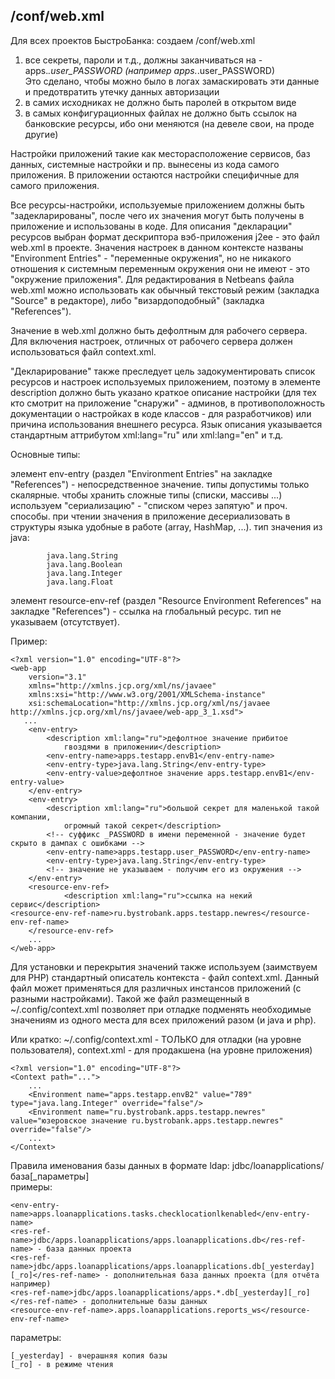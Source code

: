 ## /conf/web.xml

Для всех проектов БыстроБанка: создаем /conf/web.xml

1. все секреты, пароли и т.д., должны заканчиваться на -  
apps.*.user_PASSWORD (например apps.*.user_PASSWORD)  
Это сделано, чтобы можно было в логах замаскировать эти данные и предотвратить утечку данных авторизации  
2. в самих исходниках не должно быть паролей в открытом виде  
3. в самых конфигурационных файлах не должно быть ссылок на банковские ресурсы, ибо они меняются (на девеле свои, на проде другие)  

Настройки приложений такие как месторасположение сервисов, баз данных, системные настройки и пр. вынесены из кода самого приложения. В приложении остаются настройки специфичные для самого приложения.  

Все ресурсы-настройки, используемые приложением должны быть "задекларированы", после чего их значения могут быть получены в приложение и использованы в коде. Для описания "декларации" ресурсов выбран формат дескриптора вэб-приложения j2ee - это файл web.xml в проекте. Значения настроек в данном контексте названы "Environment Entries" - "переменные окружения", но не никакого отношения к системным переменным окружения они не имеют - это "окружение приложения". Для редактирования в Netbeans файла web.xml можно использовать как обычный текстовый режим (закладка "Source" в редакторе), либо "визардоподобный" (закладка "References").  

Значение <env-entry-value> в web.xml должно быть дефолтным для рабочего сервера. Для включения настроек, отличных от рабочего сервера должен использоваться файл context.xml.  

"Декларирование" также преследует цель задокументировать список ресурсов и настроек используемых приложением, поэтому в элементе description должно быть указано краткое описание настройки (для тех кто смотрит на приложение "снаружи" - админов, в противоположность документации о настройках в коде классов - для разработчиков) или причина использования внешнего ресурса. Язык описания указывается стандартным аттрибутом xml:lang="ru" или xml:lang="en" и т.д.  

Основные типы:  

элемент env-entry (раздел "Environment Entries" на закладке "References") - непосредственное значение. типы допустимы только скалярные. чтобы хранить сложные типы (списки, массивы ...) используем "сериализацию" - "списком через запятую" и проч. способы. при чтении значения в приложение десериализовать в структуры языка удобные в работе (array, HashMap, ...). тип значения из java:
```  
    	java.lang.String
    	java.lang.Boolean
    	java.lang.Integer
    	java.lang.Float
```
элемент resource-env-ref (раздел "Resource Environment References" на закладке "References") - ссылка на глобальный ресурс. тип не указываем (отсутствует).  

Пример:
```
<?xml version="1.0" encoding="UTF-8"?>
<web-app
	version="3.1"
	xmlns="http://xmlns.jcp.org/xml/ns/javaee"
	xmlns:xsi="http://www.w3.org/2001/XMLSchema-instance"
	xsi:schemaLocation="http://xmlns.jcp.org/xml/ns/javaee http://xmlns.jcp.org/xml/ns/javaee/web-app_3_1.xsd">
   ...
	<env-entry>
    	<description xml:lang="ru">дефолтное значение прибитое
        	гвоздями в приложении</description>
    	<env-entry-name>apps.testapp.envB1</env-entry-name>
    	<env-entry-type>java.lang.String</env-entry-type>
    	<env-entry-value>дефолтное значение apps.testapp.envB1</env-entry-value>
	</env-entry>
	<env-entry>
    	<description xml:lang="ru">большой секрет для маленькой такой компании,
        	огромный такой секрет</description>
    	<!-- суффикс _PASSWORD в имени переменной - значение будет скрыто в дампах с ошибками -->
    	<env-entry-name>apps.testapp.user_PASSWORD</env-entry-name>
    	<env-entry-type>java.lang.String</env-entry-type>
    	<!-- значение не указываем - получим его из окружения -->
	</env-entry>
	<resource-env-ref>
    		<description xml:lang="ru">ссылка на некий сервис</description>
<resource-env-ref-name>ru.bystrobank.apps.testapp.newres</resource-env-ref-name>
	</resource-env-ref>
	...
</web-app>
```

Для установки и перекрытия значений также используем (заимствуем для PHP) стандартный описатель контекста - файл context.xml. Данный файл может применяться для различных инстансов приложений (с разными настройками). Такой же файл размещенный в ~/.config/context.xml позволяет при отладке подменять необходимые значениям из одного места для всех приложений разом (и java и php).  

Или кратко: ~/.config/context.xml - ТОЛЬКО для отладки (на уровне пользователя), context.xml - для продакшена (на уровне приложения)  
```
<?xml version="1.0" encoding="UTF-8"?>
<Context path="...">
	...
	<Environment name="apps.testapp.envB2" value="789" type="java.lang.Integer" override="false"/>
	<Environment name="ru.bystrobank.apps.testapp.newres" value="юзеровское значение ru.bystrobank.apps.testapp.newres" override="false"/>
	...
</Context>
```
	 	 	 	
Правила именования базы данных в формате ldap: jdbc/loanapplications/база[_параметры]   
примеры:  
```
<env-entry-name>apps.loanapplications.tasks.checklocationlkenabled</env-entry-name>
<res-ref-name>jdbc/apps.loanapplications/apps.loanapplications.db</res-ref-name> - база данных проекта
<res-ref-name>jdbc/apps.loanapplications/apps.loanapplications.db[_yesterday][_ro]</res-ref-name> - дополнительная база данных проекта (для отчёта например)
<res-ref-name>jdbc/apps.loanapplications/apps.*.db[_yesterday][_ro]</res-ref-name> - дополнительные базы данных
<resource-env-ref-name>.apps.loanapplications.reports_ws</resource-env-ref-name>
```
параметры:
```
[_yesterday] - вчерашняя копия базы
[_ro] - в режиме чтения
```
